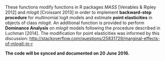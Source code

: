 These functions modify functions in R packages _MASS_ [Venables & Ripley 2012] and _mlogit_ [Croissant 2013] in order to implement **backward-step procedure** for multinomial logit models and estimate **point elasticities** in objects of class _mlogit_. An additional function is provided to perform **Dominance Analysis** on _mlogit_ models following the procedure described in Luchman [2014]. The modification for point elasticities was informed by this discussion: http://stackoverflow.com/questions/25831729/marginal-effects-of-mlogit-in-r

**The code will be synced and documented on 20 June 2016.**
